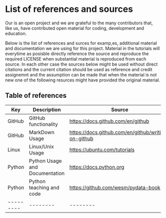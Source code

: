 # List of references and sources

Our is an open project and we are grateful to the many contributors that, like us, have contributed open material for coding, development and education.

Below is the list of references and surces for examp,es, additional material and documentation we are using for this project. Material in the tutorials will everytime as posisble directly reference the source and reproduce the required LICENSE when substantial material is reproduced from each source. In each other case the sources below might be used without direct citations and the current citation should be used as reference and credit assignemnt and the assumption can be made that when the material is not new one of the following resurces might have provided the original material.

## Table of references

| Key | Description | Source | 
| --------- | -------- | -------- |
| GitHub | GitHub functionality | https://docs.github.com/en/github |
| GitHub | MarkDown Usage |  https://docs.github.com/en/github/writing-on-github |
| Linux | Linux/Unix Usage | https://ubuntu.com/tutorials |
| Python | Python Usage and Documentation | https://docs.python.org |
| Python | Python teaching and code | https://github.com/wesm/pydata-book |
| --------- | -------- | -------- |


